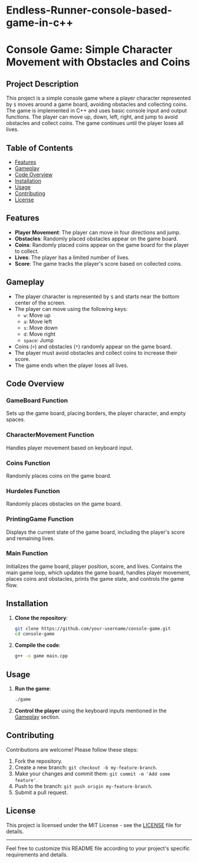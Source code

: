 # Endless-Runner-console-based-game-in-c++

# Console Game: Simple Character Movement with Obstacles and Coins

## Project Description

This project is a simple console game where a player character represented by `$` moves around a game board, avoiding obstacles and collecting coins. The game is implemented in C++ and uses basic console input and output functions. The player can move up, down, left, right, and jump to avoid obstacles and collect coins. The game continues until the player loses all lives.

## Table of Contents

- [Features](#features)
- [Gameplay](#gameplay)
- [Code Overview](#code-overview)
- [Installation](#installation)
- [Usage](#usage)
- [Contributing](#contributing)
- [License](#license)

## Features

- **Player Movement**: The player can move in four directions and jump.
- **Obstacles**: Randomly placed obstacles appear on the game board.
- **Coins**: Randomly placed coins appear on the game board for the player to collect.
- **Lives**: The player has a limited number of lives.
- **Score**: The game tracks the player's score based on collected coins.

## Gameplay

- The player character is represented by `$` and starts near the bottom center of the screen.
- The player can move using the following keys:
  - `w`: Move up
  - `a`: Move left
  - `s`: Move down
  - `d`: Move right
  - `space`: Jump
- Coins (`+`) and obstacles (`*`) randomly appear on the game board.
- The player must avoid obstacles and collect coins to increase their score.
- The game ends when the player loses all lives.

## Code Overview

### GameBoard Function
Sets up the game board, placing borders, the player character, and empty spaces.

### CharacterMovement Function
Handles player movement based on keyboard input.

### Coins Function
Randomly places coins on the game board.

### Hurdeles Function
Randomly places obstacles on the game board.

### PrintingGame Function
Displays the current state of the game board, including the player's score and remaining lives.

### Main Function
Initializes the game board, player position, score, and lives. Contains the main game loop, which updates the game board, handles player movement, places coins and obstacles, prints the game state, and controls the game flow.

## Installation

1. **Clone the repository**:
   ```bash
   git clone https://github.com/your-username/console-game.git
   cd console-game
   ```

2. **Compile the code**:
   ```bash
   g++ -o game main.cpp
   ```

## Usage

1. **Run the game**:
   ```bash
   ./game
   ```

2. **Control the player** using the keyboard inputs mentioned in the [Gameplay](#gameplay) section.

## Contributing

Contributions are welcome! Please follow these steps:

1. Fork the repository.
2. Create a new branch: `git checkout -b my-feature-branch`.
3. Make your changes and commit them: `git commit -m 'Add some feature'`.
4. Push to the branch: `git push origin my-feature-branch`.
5. Submit a pull request.

## License

This project is licensed under the MIT License - see the [LICENSE](LICENSE) file for details.

---

Feel free to customize this README file according to your project's specific requirements and details.
